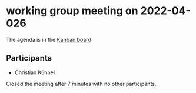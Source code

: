 # working group meeting on 2022-04-026

The agenda is in the [Kanban board](https://github.com/llvm/llvm-iwg/projects/1)

## Participants

* Christian Kühnel

Closed the meeting after 7 minutes with no other participants.
